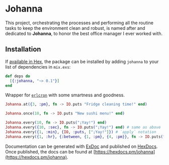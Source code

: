 # Johanna

This project, orchestrating the processes and performing all the routine tasks to keep the environment clean and robust, is named after and dedicated to **Johanna**, to honor the best office manager I ever worked with.

## Installation

If [available in Hex](https://hex.pm/docs/publish), the package can be installed
by adding `johanna` to your list of dependencies in `mix.exs`:

```elixir
def deps do
  [{:johanna, "~> 0.1"}]
end
```
Wrapper for [`erlcron`](https://github.com/erlware/erlcron) with some smartness and goodness.

```elixir
Johanna.at({3, :pm}, fn -> IO.puts "Fridge cleaning time!" end)

Johanna.once(10, fn -> IO.puts "New sushi menu!" end)

Johanna.every(10, fn -> IO.puts("¡Yay!") end)
Johanna.every({10, :sec}, fn -> IO.puts("¡Yay!") end) # same as above
Johanna.every({1, :min}, {IO, :puts, ["¡Yay!"]}) # `apply` notation
Johanna.every({1, :hr}, {:between, {1, :pm}, {4, :pm}}, fn -> IO.puts("¡Siesta!") end)
```

Documentation can be generated with [ExDoc](https://github.com/elixir-lang/ex_doc)
and published on [HexDocs](https://hexdocs.pm). Once published, the docs can
be found at [https://hexdocs.pm/johanna](https://hexdocs.pm/johanna).
